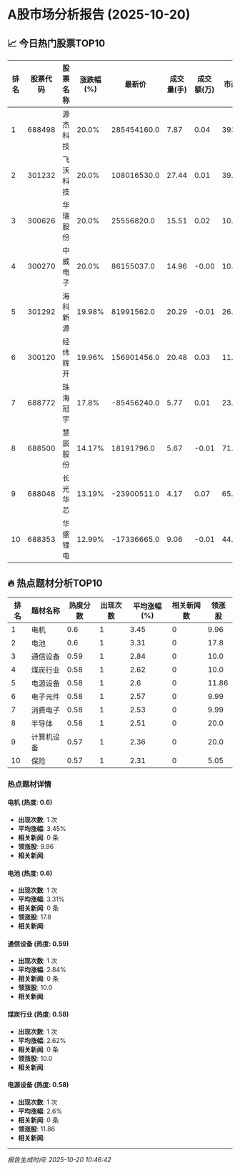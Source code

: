 # A股市场分析报告 (2025-10-20)

## 📈 今日热门股票TOP10

| 排名 | 股票代码 | 股票名称 | 涨跌幅(%) | 最新价 | 成交量(手) | 成交额(万) | 市盈率 | 市值(亿) |
|------|----------|----------|-----------|--------|------------|------------|--------|----------|
| 1 | 688498 | 源杰科技 | 20.0% | 285454160.0 | 7.87 | 0.04 | 393.61 | 0.00 |
| 2 | 301232 | 飞沃科技 | 20.0% | 108016530.0 | 27.44 | 0.01 | 39.69 | 0.00 |
| 3 | 300626 | 华瑞股份 | 20.0% | 25556820.0 | 15.51 | 0.02 | 10.77 | -0.00 |
| 4 | 300270 | 中威电子 | 20.0% | 86155037.0 | 14.96 | -0.00 | 10.82 | -0.00 |
| 5 | 301292 | 海科新源 | 19.98% | 81991562.0 | 20.29 | -0.01 | 26.42 | 0.00 |
| 6 | 300120 | 经纬辉开 | 19.96% | 156901456.0 | 20.48 | 0.03 | 11.16 | -0.00 |
| 7 | 688772 | 珠海冠宇 | 17.8% | -85456240.0 | 5.77 | 0.01 | 23.49 | 0.00 |
| 8 | 688500 | 慧辰股份 | 14.17% | 18191796.0 | 5.67 | -0.01 | 71.0 | 0.00 |
| 9 | 688048 | 长光华芯 | 13.19% | -23900511.0 | 4.17 | 0.07 | 65.0 | 0.00 |
| 10 | 688353 | 华盛锂电 | 12.99% | -17336665.0 | 9.06 | -0.01 | 44.58 | -0.00 |

## 🔥 热点题材分析TOP10

| 排名 | 题材名称 | 热度分数 | 出现次数 | 平均涨幅(%) | 相关新闻数 | 领涨股 |
|------|----------|----------|----------|-------------|------------|--------|
| 1 | 电机 | 0.6 | 1 | 3.45 | 0 | 9.96 |
| 2 | 电池 | 0.6 | 1 | 3.31 | 0 | 17.8 |
| 3 | 通信设备 | 0.59 | 1 | 2.84 | 0 | 10.0 |
| 4 | 煤炭行业 | 0.58 | 1 | 2.62 | 0 | 10.0 |
| 5 | 电源设备 | 0.58 | 1 | 2.6 | 0 | 11.86 |
| 6 | 电子元件 | 0.58 | 1 | 2.57 | 0 | 9.99 |
| 7 | 消费电子 | 0.58 | 1 | 2.53 | 0 | 9.99 |
| 8 | 半导体 | 0.58 | 1 | 2.51 | 0 | 20.0 |
| 9 | 计算机设备 | 0.57 | 1 | 2.36 | 0 | 20.0 |
| 10 | 保险 | 0.57 | 1 | 2.31 | 0 | 5.05 |

### 热点题材详情


#### 电机 (热度: 0.6)
- **出现次数**: 1 次
- **平均涨幅**: 3.45%
- **相关新闻**: 0 条
- **领涨股**: 9.96
- **相关新闻**:

#### 电池 (热度: 0.6)
- **出现次数**: 1 次
- **平均涨幅**: 3.31%
- **相关新闻**: 0 条
- **领涨股**: 17.8
- **相关新闻**:

#### 通信设备 (热度: 0.59)
- **出现次数**: 1 次
- **平均涨幅**: 2.84%
- **相关新闻**: 0 条
- **领涨股**: 10.0
- **相关新闻**:

#### 煤炭行业 (热度: 0.58)
- **出现次数**: 1 次
- **平均涨幅**: 2.62%
- **相关新闻**: 0 条
- **领涨股**: 10.0
- **相关新闻**:

#### 电源设备 (热度: 0.58)
- **出现次数**: 1 次
- **平均涨幅**: 2.6%
- **相关新闻**: 0 条
- **领涨股**: 11.86
- **相关新闻**:

---
*报告生成时间: 2025-10-20 10:46:42*
